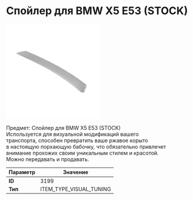 # Спойлер для BMW X5 E53 (STOCK)

![Item Image](../img/3199.webp?raw=true)

Предмет: Спойлер для BMW X5 E53 (STOCK)<br>Используется для визуальной модификаций вашего<br>транспорта, способен превратить ваше ржавое корыто<br>в настоящую порхающую бабочку, что обязательно привлечет<br>внимание прохожих своим уникальным стилем и красотой.<br>Можно передавать и продавать.


| Параметр | Значение |
|----------|----------|
| **ID** | 3199 |
| **Тип** | ITEM_TYPE_VISUAL_TUNING |


